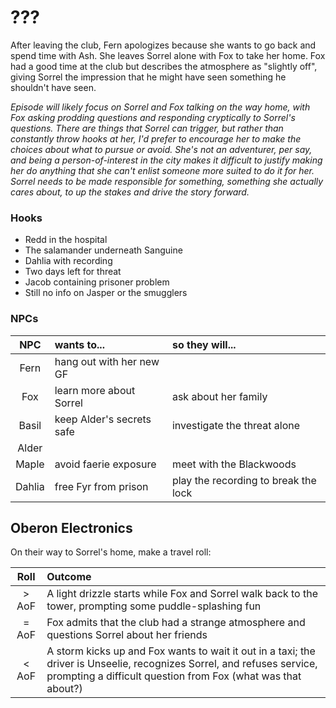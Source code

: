 # ???
After leaving the club, Fern apologizes because she wants to go back and spend time with Ash. She leaves Sorrel alone with Fox to take her home. Fox had a good time at the club but describes the atmosphere as "slightly off", giving Sorrel the impression that he might have seen something he shouldn't have seen.

_Episode will likely focus on Sorrel and Fox talking on the way home, with Fox asking prodding questions and responding cryptically to Sorrel's questions. There are things that Sorrel can trigger, but rather than constantly throw hooks at her, I'd prefer to encourage her to make the choices about what to pursue or avoid. She's not an adventurer, per say, and being a person-of-interest in the city makes it difficult to justify making her do anything that she can't enlist someone more suited to do it for her. Sorrel needs to be made responsible for something, something she actually cares about, to up the stakes and drive the story forward._      

### Hooks

- Redd in the hospital
- The salamander underneath Sanguine
- Dahlia with recording
- Two days left for threat
- Jacob containing prisoner problem
- Still no info on Jasper or the smugglers

### NPCs
| NPC | wants to... | so they will... |
|:---:|:--- |:--- |
| Fern | hang out with her new GF |  |
| Fox | learn more about Sorrel | ask about her family |
| Basil | keep Alder's secrets safe | investigate the threat alone |
| Alder |  |  |
| Maple | avoid faerie exposure | meet with the Blackwoods |
| Dahlia | free Fyr from prison | play the recording to break the lock |

## Oberon Electronics
On their way to Sorrel's home, make a travel roll:

| Roll | Outcome |
|:---:|:--- |
| &gt; AoF | A light drizzle starts while Fox and Sorrel walk back to the tower, prompting some puddle-splashing fun |
| = AoF | Fox admits that the club had a strange atmosphere and questions Sorrel about her friends |
| &lt; AoF | A storm kicks up and Fox wants to wait it out in a taxi; the driver is Unseelie, recognizes Sorrel, and refuses service, prompting a difficult question from Fox (what was that about?) |




